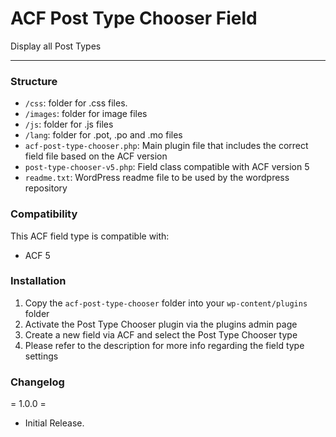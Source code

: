 # ACF Post Type Chooser Field

Display all Post Types

-----------------------

### Structure

* `/css`:  folder for .css files.
* `/images`: folder for image files
* `/js`: folder for .js files
* `/lang`: folder for .pot, .po and .mo files
* `acf-post-type-chooser.php`: Main plugin file that includes the correct field file based on the ACF version
* `post-type-chooser-v5.php`: Field class compatible with ACF version 5 
* `readme.txt`: WordPress readme file to be used by the wordpress repository

### Compatibility

This ACF field type is compatible with:
* ACF 5

### Installation

1. Copy the `acf-post-type-chooser` folder into your `wp-content/plugins` folder
2. Activate the Post Type Chooser plugin via the plugins admin page
3. Create a new field via ACF and select the Post Type Chooser type
4. Please refer to the description for more info regarding the field type settings

### Changelog

= 1.0.0 =
* Initial Release.
